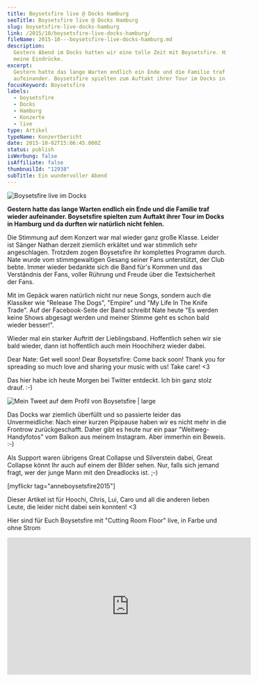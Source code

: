 ```yaml
---
title: Boysetsfire live @ Docks Hamburg
seoTitle: Boysetsfire live @ Docks Hamburg
slug: boysetsfire-live-docks-hamburg
link: /2015/10/boysetsfire-live-docks-hamburg/
fileName: 2015-10---boysetsfire-live-docks-hamburg.md
description:
  Gestern Abend im Docks hatten wir eine tolle Zeit mit Boysetsfire. Hier sind
  meine Eindrücke.
excerpt:
  Gestern hatte das lange Warten endlich ein Ende und die Familie traf wieder
  aufeinander. Boysetsfire spielten zum Auftakt ihrer Tour im Docks in Hamburg.
focusKeyword: Boysetsfire
labels:
  - boysetsfire
  - Docks
  - Hamburg
  - Konzerte
  - live
type: Artikel
typeName: Konzertbericht
date: 2015-10-02T15:06:45.000Z
status: publish
isWerbung: false
isAffiliate: false
thumbnailId: "12938"
subTitle: Ein wundervoller Abend
---
```


![Boysetsfire live im Docks](http://cardamonchai.com/wp-content/uploads/2015/10/21161089299_f95f23f9d9_z-640x640.jpg "Boysetsfire live im Docks")

<strong>Gestern hatte das lange Warten endlich ein Ende und die Familie traf
wieder aufeinander. Boysetsfire spielten zum Auftakt ihrer Tour im Docks in
Hamburg und da durften wir natürlich nicht fehlen. </strong>

Die Stimmung auf dem Konzert war mal wieder ganz große Klasse. Leider ist Sänger
Nathan derzeit ziemlich erkältet und war stimmlich sehr angeschlagen. Trotzdem
zogen Boysetsfire ihr komplettes Programm durch. Nate wurde vom stimmgewaltigen
Gesang seiner Fans unterstützt, der Club bebte. Immer wieder bedankte sich die
Band für's Kommen und das Verständnis der Fans, voller Rührung und Freude über
die Textsicherheit der Fans.

Mit im Gepäck waren natürlich nicht nur neue Songs, sondern auch die Klassiker
wie "Release The Dogs", "Empire" und "My Life In The Knife Trade". Auf der
Facebook-Seite der Band schreibt Nate heute "Es werden keine Shows abgesagt
werden und meiner Stimme geht es schon bald wieder besser!".

Wieder mal ein starker Auftritt der Lieblingsband. Hoffentlich sehen wir sie
bald wieder, dann ist hoffentlich auch mein Hoochiherz wieder dabei.

Dear Nate: Get well soon! Dear Boysetsfire: Come back soon! Thank you for
spreading so much love and sharing your music with us! Take care! &lt;3

Das hier habe ich heute Morgen bei Twitter entdeckt. Ich bin ganz stolz drauf.
:-)

![Mein Tweet auf dem Profil von Boysetsfire | large](http://cardamonchai.com/wp-content/uploads/2015/10/Bildschirmfoto-2015-10-02-um-08.39.30-800x384.png "Mein Tweet auf dem Profil von Boysetsfire")

Das Docks war ziemlich überfüllt und so passierte leider das Unvermeidliche:
Nach einer kurzen Pipipause haben wir es nicht mehr in die Frontrow
zurückgeschafft. Daher gibt es heute nur ein paar "Weitweg-Handyfotos" vom
Balkon aus meinem Instagram. Aber immerhin ein Beweis. :-)

Als Support waren übrigens Great Collapse und Silverstein dabei, Great Collapse
könnt Ihr auch auf einem der Bilder sehen. Nur, falls sich jemand fragt, wer der
junge Mann mit den Dreadlocks ist. ;-)

[myflickr tag="anneboysetsfire2015"]

Dieser Artikel ist für Hoochi, Chris, Lui, Caro und all die anderen lieben
Leute, die leider nicht dabei sein konnten! &lt;3

Hier sind für Euch Boysetsfire mit "Cutting Room Floor" live, in Farbe und ohne
Strom

<iframe src="https://www.youtube.com/embed/JhI2Hh6L7n8" width="560" height="315" frameborder="0" allowfullscreen="allowfullscreen"></iframe>
